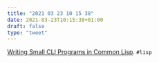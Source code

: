 ```yaml
---
title: "2021 03 23 10 15 38"
date: 2021-03-23T10:15:38+01:00
draft: false
type: "tweet"
---
```

[Writing Small CLI Programs in Common Lisp](https://stevelosh.com/blog/2021/03/small-common-lisp-cli-programs/). `#lisp`
